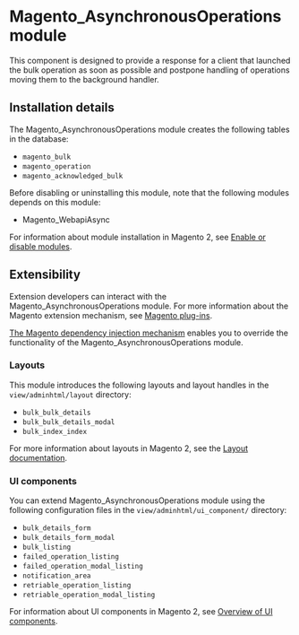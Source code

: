 # Magento_AsynchronousOperations module

This component is designed to provide a response for a client that launched the bulk operation as soon as possible and postpone handling of operations moving them to the background handler.

## Installation details

The Magento_AsynchronousOperations module creates the following tables in the database:

- `magento_bulk`
- `magento_operation`
- `magento_acknowledged_bulk`

Before disabling or uninstalling this module, note that the following modules depends on this module:

- Magento_WebapiAsync 

For information about module installation in Magento 2, see [Enable or disable modules](https://devdocs.magento.com/guides/v2.3/install-gde/install/cli/install-cli-subcommands-enable.html).

## Extensibility

Extension developers can interact with the Magento_AsynchronousOperations module. For more information about the Magento extension mechanism, see [Magento plug-ins](https://devdocs.magento.com/guides/v2.3/extension-dev-guide/plugins.html).

[The Magento dependency injection mechanism](https://devdocs.magento.com/guides/v2.3/extension-dev-guide/depend-inj.html) enables you to override the functionality of the Magento_AsynchronousOperations module.

### Layouts

This module introduces the following layouts and layout handles in the `view/adminhtml/layout` directory:

- `bulk_bulk_details`
- `bulk_bulk_details_modal`
- `bulk_index_index`

For more information about layouts in Magento 2, see the [Layout documentation](https://devdocs.magento.com/guides/v2.3/frontend-dev-guide/layouts/layout-overview.html).

### UI components

You can extend Magento_AsynchronousOperations module using the following configuration files in the `view/adminhtml/ui_component/` directory:

- `bulk_details_form`
- `bulk_details_form_modal`
- `bulk_listing`
- `failed_operation_listing`
- `failed_operation_modal_listing`
- `notification_area`
- `retriable_operation_listing`
- `retriable_operation_modal_listing`

For information about UI components in Magento 2, see [Overview of UI components](https://devdocs.magento.com/guides/v2.3/ui_comp_guide/bk-ui_comps.html).
